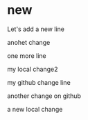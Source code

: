 # new

Let's add a new line

anohet change


one more line



my local change2



my github change line



another change on github

a new local change

